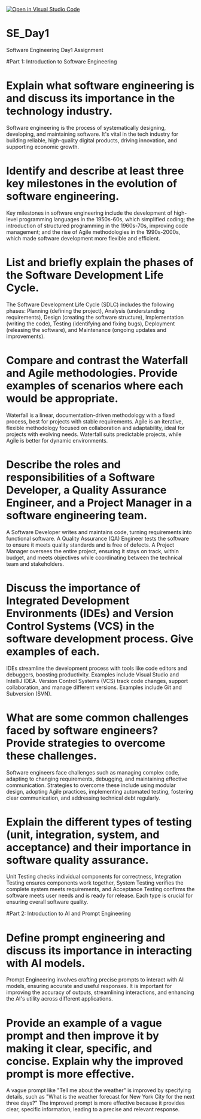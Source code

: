 [![Open in Visual Studio Code](https://classroom.github.com/assets/open-in-vscode-2e0aaae1b6195c2367325f4f02e2d04e9abb55f0b24a779b69b11b9e10269abc.svg)](https://classroom.github.com/online_ide?assignment_repo_id=15572461&assignment_repo_type=AssignmentRepo)
# SE_Day1
Software Engineering Day1 Assignment

#Part 1: Introduction to Software Engineering

Explain what software engineering is and discuss its importance in the technology industry.
=
Software engineering is the process of systematically designing, developing, and maintaining software. It's vital in the tech industry for building reliable, high-quality digital products, driving innovation, and supporting economic growth.

Identify and describe at least three key milestones in the evolution of software engineering.
=
Key milestones in software engineering include the development of high-level programming languages in the 1950s-60s, which simplified coding; the introduction of structured programming in the 1960s-70s, improving code management; and the rise of Agile methodologies in the 1990s-2000s, which made software development more flexible and efficient.

List and briefly explain the phases of the Software Development Life Cycle.
=
The Software Development Life Cycle (SDLC) includes the following phases: Planning (defining the project), Analysis (understanding requirements), Design (creating the software structure), Implementation (writing the code), Testing (identifying and fixing bugs), Deployment (releasing the software), and Maintenance (ongoing updates and improvements).

Compare and contrast the Waterfall and Agile methodologies. Provide examples of scenarios where each would be appropriate.
=
Waterfall is a linear, documentation-driven methodology with a fixed process, best for projects with stable requirements. Agile is an iterative, flexible methodology focused on collaboration and adaptability, ideal for projects with evolving needs. Waterfall suits predictable projects, while Agile is better for dynamic environments.

Describe the roles and responsibilities of a Software Developer, a Quality Assurance Engineer, and a Project Manager in a software engineering team.
=
A Software Developer writes and maintains code, turning requirements into functional software. A Quality Assurance (QA) Engineer tests the software to ensure it meets quality standards and is free of defects. A Project Manager oversees the entire project, ensuring it stays on track, within budget, and meets objectives while coordinating between the technical team and stakeholders.

Discuss the importance of Integrated Development Environments (IDEs) and Version Control Systems (VCS) in the software development process. Give examples of each.
=
IDEs streamline the development process with tools like code editors and debuggers, boosting productivity. Examples include Visual Studio and IntelliJ IDEA. Version Control Systems (VCS) track code changes, support collaboration, and manage different versions. Examples include Git and Subversion (SVN).

What are some common challenges faced by software engineers? Provide strategies to overcome these challenges.
=
Software engineers face challenges such as managing complex code, adapting to changing requirements, debugging, and maintaining effective communication. Strategies to overcome these include using modular design, adopting Agile practices, implementing automated testing, fostering clear communication, and addressing technical debt regularly.

Explain the different types of testing (unit, integration, system, and acceptance) and their importance in software quality assurance.
=
Unit Testing checks individual components for correctness, Integration Testing ensures components work together, System Testing verifies the complete system meets requirements, and Acceptance Testing confirms the software meets user needs and is ready for release. Each type is crucial for ensuring overall software quality.

#Part 2: Introduction to AI and Prompt Engineering


Define prompt engineering and discuss its importance in interacting with AI models.
=
Prompt Engineering involves crafting precise prompts to interact with AI models, ensuring accurate and useful responses. It is important for improving the accuracy of outputs, streamlining interactions, and enhancing the AI's utility across different applications.

Provide an example of a vague prompt and then improve it by making it clear, specific, and concise. Explain why the improved prompt is more effective.
=
A vague prompt like "Tell me about the weather" is improved by specifying details, such as "What is the weather forecast for New York City for the next three days?" The improved prompt is more effective because it provides clear, specific information, leading to a precise and relevant response.

